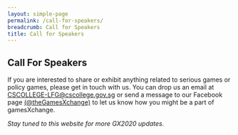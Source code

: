 ```yaml
---
layout: simple-page
permalink: /call-for-speakers/
breadcrumb: Call for Speakers
title: Call for Speakers
---
```



## Call For Speakers

If you are interested to share or exhibit anything related to serious games or policy games, please get in touch with us. You can drop us an email at <CSCOLLEGE-LFG@cscollege.gov.sg> or send a message to our Facebook page [(@theGamesXchange)](https://www.facebook.com/theGamesXchange/) to let us know how you might be a part of gamesXchange.

*Stay tuned to this website for more GX2020 updates.*
